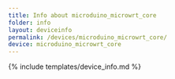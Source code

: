 ```yaml
---
title: Info about microduino_microwrt_core
folder: info
layout: deviceinfo
permalink: /devices/microduino_microwrt_core/
device: microduino_microwrt_core
---
```

{% include templates/device_info.md %}
